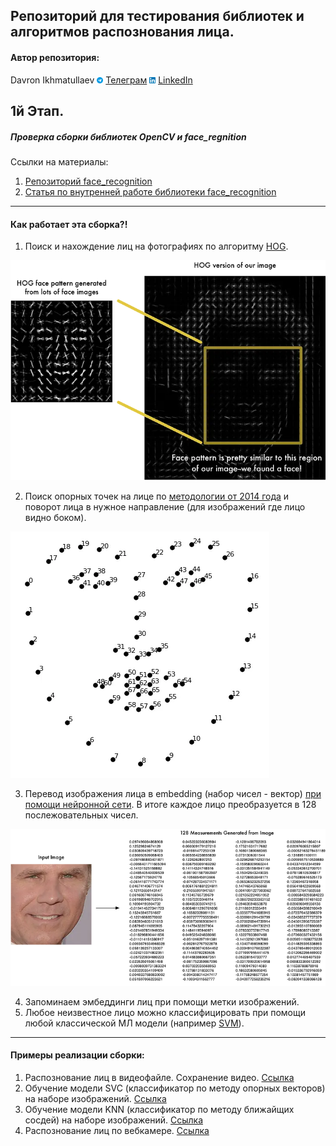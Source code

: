 
Репозиторий для тестирования библиотек и алгоритмов распознования лица. 
---

#### Автор репозитория:
Davron Ikhmatullaev <img src='./static/img/tg.png' width="10" height="10"> [Телеграм](https://t.me/ihmatullaev) <img src='./static/img/linkedin.png' width="10" height="10"> [LinkedIn](https://www.linkedin.com/in/davron-ikhmatullaev/)


## 1й Этап.

##### Проверка сборки библиотек OpenCV и face_regnition

Ссылки на материалы:
1. [Репозиторий face_recognition](https://github.com/ageitgey/face_recognition/) 
2. [Статья по внутренней работе библиотеки face_recognition](https://medium.com/@ageitgey/machine-learning-is-fun-part-4-modern-face-recognition-with-deep-learning-c3cffc121d78)

---

#### Как работает эта сборка?!

1. Поиск и нахождение лиц на фотографиях по алгоритму [HOG](https://lear.inrialpes.fr/people/triggs/pubs/Dalal-cvpr05.pdf).

<img src='./static/img/HOG.webp' style='background-color: white;'>

2. Поиск опорных точек на лице по [методологии от 2014 года](http://www.csc.kth.se/~vahidk/papers/KazemiCVPR14.pdf) и поворот лица в нужное направление (для изображений где лицо видно боком).
<img src='./static/img/landmarks.webp'>

3. Перевод изображения лица в embedding (набор чисел - вектор) [при помощи нейронной сети](http://www.cv-foundation.org/openaccess/content_cvpr_2015/app/1A_089.pdf). В итоге каждое лицо преобразуется в 128 послежовательных чисел.
<img src='./static/img/embedding.webp' style='background-color: white;'>

4. Запоминаем эмбеддинги лиц при помощи метки изображений. 
5. Любое неизвестное лицо можно классифицировать при помощи любой классической МЛ модели (например [SVM](https://en.wikipedia.org/wiki/Support_vector_machine)).

---
#### Примеры реализации сборки:

1. Распознование лиц в видеофайле. Сохранение видео. [Ссылка](https://github.com/ageitgey/face_recognition/blob/master/examples/facerec_from_video_file.py)
2. Обучение модели SVC (классификатор по методу опорных векторов) на наборе изображений. [Ссылка](https://github.com/ageitgey/face_recognition/blob/master/examples/face_recognition_svm.py)
3. Обучение модели KNN (классификатор по методу ближайщих сосдей) на наборе изображений. [Ссылка](https://github.com/ageitgey/face_recognition/blob/master/examples/face_recognition_knn.py)
4. Распознование лиц по вебкамере. [Ссылка](https://github.com/ageitgey/face_recognition/blob/master/examples/facerec_from_webcam.py)